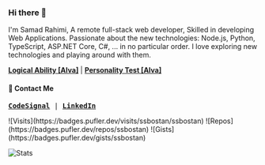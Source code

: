 ### Hi there 👋
I'm Samad Rahimi, A remote full-stack web developer, Skilled in developing Web Applications. Passionate about the new technologies: Node.js, Python, TypeScript, ASP.NET Core, C#, ... in no particular order. I love exploring new technologies and playing around with them.

[__Logical Ability [Alva]__](https://github.com/smdpro/smdpro/blob/main/Alva_Labs_Logical_ability.pdf)  |  [__Personality Test [Alva]__](https://github.com/smdpro/smdpro/blob/main/Alva_Labs_Personality_test.pdf) 
<!--
**smdpro/smdpro** is a ✨ _special_ ✨ repository because its `README.md` (this file) appears on your GitHub profile.

Here are some ideas to get you started:

- 🔭 I’m currently working on ...
- 🌱 I’m currently learning ...
- 👯 I’m looking to collaborate on ...
- 🤔 I’m looking for help with ...
- 💬 Ask me about ...
- 📫 How to reach me: ...
- 😄 Pronouns: ...
- ⚡ Fun fact: ...
-->
#### :call_me_hand: Contact Me
<samp>
  
 [__CodeSignal__](https://app.codesignal.com/profile/smdpro) | [__LinkedIn__](https://www.linkedin.com/in/smdpro/)
  
</samp>
![Visits](https://badges.pufler.dev/visits/ssbostan/ssbostan)
![Repos](https://badges.pufler.dev/repos/ssbostan)
![Gists](https://badges.pufler.dev/gists/ssbostan)

![Stats](https://github-readme-stats.vercel.app/api?username=smdpro&include_all_commits=true&theme=merko)
